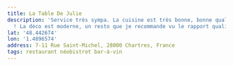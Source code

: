 ```yaml
---
title: La Table De Julie
description: 'Service très sympa. La cuisine est très bonne, bonne qualité de produit
  ! La déco est moderne, un resto que je recommande vu le rapport qualité/prix ! '
lat: '48.442674'
lon: '1.4896574'
address: 7-11 Rue Saint-Michel, 28000 Chartres, France
tags: restaurant néobistrot bar-à-vin
---
```

